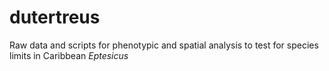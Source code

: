 # dutertreus
Raw data and scripts for phenotypic and spatial analysis to test for species limits in Caribbean *Eptesicus*

